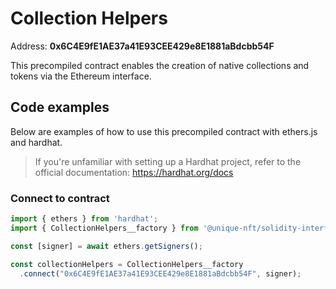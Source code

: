 # Collection Helpers

Address: **0x6C4E9fE1AE37a41E93CEE429e8E1881aBdcbb54F**

This precompiled contract enables the creation of native collections and tokens via the Ethereum interface.

## Code examples

Below are examples of how to use this precompiled contract with ethers.js and hardhat.

> If you're unfamiliar with setting up a Hardhat project, refer to the official documentation: https://hardhat.org/docs

### Connect to contract

```ts
import { ethers } from 'hardhat';
import { CollectionHelpers__factory } from '@unique-nft/solidity-interfaces';

const [signer] = await ethers.getSigners();

const collectionHelpers = CollectionHelpers__factory
  .connect("0x6C4E9fE1AE37a41E93CEE429e8E1881aBdcbb54F", signer);
```